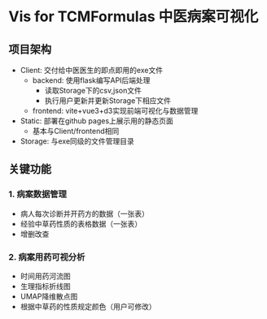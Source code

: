 # Vis for TCMFormulas 中医病案可视化
## 项目架构

- Client: 交付给中医医生的即点即用的exe文件
  - backend: 使用flask编写API后端处理
    - 读取Storage下的csv,json文件
    - 执行用户更新并更新Storage下相应文件
  - frontend: vite+vue3+d3实现前端可视化与数据管理
- Static: 部署在github pages上展示用的静态页面
  - 基本与Client/frontend相同
- Storage: 与exe同级的文件管理目录

## 关键功能
### 1. 病案数据管理
- 病人每次诊断并开药方的数据（一张表）
- 经验中草药性质的表格数据（一张表）
- 增删改查
### 2. 病案用药可视分析
- 时间用药河流图
- 生理指标折线图
- UMAP降维散点图
- 根据中草药的性质规定颜色（用户可修改）

